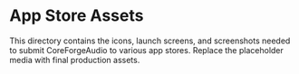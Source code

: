 # App Store Assets

This directory contains the icons, launch screens, and screenshots needed to submit CoreForgeAudio to various app stores. Replace the placeholder media with final production assets.
